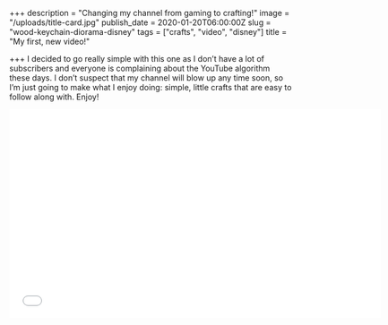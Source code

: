 +++
description = "Changing my channel from gaming to crafting!"
image = "/uploads/title-card.jpg"
publish_date = 2020-01-20T06:00:00Z
slug = "wood-keychain-diorama-disney"
tags = ["crafts", "video", "disney"]
title = "My first, new video!"

+++
I decided to go really simple with this one as I don’t have a lot of subscribers and everyone is complaining about the YouTube algorithm these days. I don’t suspect that my channel will blow up any time soon, so I’m just going to make what I enjoy doing: simple, little crafts that are easy to follow along with. Enjoy!

<iframe width="663" height="373" src="[https://www.youtube.com/embed/hdcHmEeV8QI](https://www.youtube.com/embed/hdcHmEeV8QI "https://www.youtube.com/embed/hdcHmEeV8QI")" frameborder="0" allow="accelerometer; autoplay; clipboard-write; encrypted-media; gyroscope; picture-in-picture" allowfullscreen></iframe>